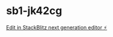 # sb1-jk42cg

[Edit in StackBlitz next generation editor ⚡️](https://stackblitz.com/~/github.com/vandelio/sb1-jk42cg)